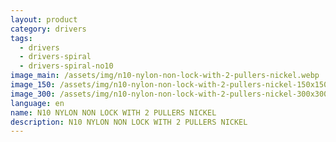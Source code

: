 ```yaml
---
layout: product
category: drivers
tags:
  - drivers
  - drivers-spiral
  - drivers-spiral-no10
image_main: /assets/img/n10-nylon-non-lock-with-2-pullers-nickel.webp
image_150: /assets/img/n10-nylon-non-lock-with-2-pullers-nickel-150x150.webp
image_300: /assets/img/n10-nylon-non-lock-with-2-pullers-nickel-300x300.webp
language: en
name: N10 NYLON NON LOCK WITH 2 PULLERS NICKEL
description: N10 NYLON NON LOCK WITH 2 PULLERS NICKEL
---
```

